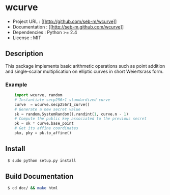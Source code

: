 # wcurve

* Project URL   : [[http://github.com/seb-m/wcurve]]
* Documentation : [[http://seb-m.github.com/wcurve]]
* Dependencies  : Python >= 2.4
* License       : MIT


## Description

This package implements basic arithmetic operations such as point addition and
single-scalar multiplication on elliptic curves in short Weiertsrass form.

### Example

```python
    import wcurve, random
    # Instantiate secp256r1 standardized curve
    curve  = wcurve.secp256r1_curve()
    # Generate a new secret value
    sk = random.SystemRandom().randint(1, curve.n - 1)
    # Compute the public key associated to the previous secret
    pk = sk * curve.base_point
    # Get its affine coordinates
    pkx, pky = pk.to_affine()
```


## Install

```sh
 $ sudo python setup.py install
```

## Build Documentation

```sh
 $ cd doc/ && make html
```